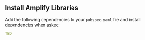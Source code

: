 ## Install Amplify Libraries

Add the following dependencies to your `pubspec.yaml` file and install dependencies when asked:

```yaml
TBD
```
